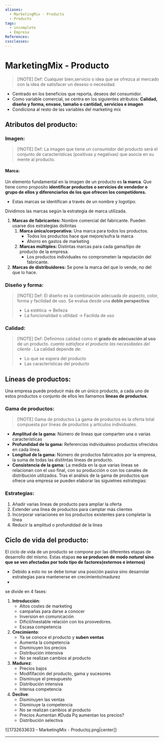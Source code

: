 ```yaml
---
aliases:
  - MarketingMix - Producto
  - Producto
tags:
  - incomplete
  - Empresa
References: 
cssclasses:
---
```

# MarketingMix - Producto

> [!NOTE] Def: 
> Cualquier bien,servicio o idea que se ofrezca al mercado con la idea de satisfacer un deseso o necesidad. 
> 
+ Centrado en los beneficios que reporta, deseos del consumidor.
+ Como variable comercial, se centra en los siguientes atributos: **Calidad, diseño y forma, envase, tamaño o cantidad, servicios e imagen**
+ Condiciona al resto de las variables del marketing mix
## Atributos del producto: 

### Imagen: 

> [!NOTE] Def: 
> La imagen que tiene un consumidor del producto será el conjunto de características (positivas y negativas) que  asocia en su mente al producto.
#### Marca:
Un elemento fundamental en la imagen de un producto es **la marca**. Que tiene como proposito **identificar productos o servicios de vendedor o grupo de ellos y diferenciarlos de los que ofrecen los competidores.**
+ Estas marcas se identifican a través de un nombre y logotipo.

Dividimos las marcas según la estrategia de marca utilizada. 
1. **Marcas de fabricantes:** Nombre comercial del fabricante. Pueden usarse dos estrategias dsitintas
	1. **Marca única/corporativa:** Una marca para todos los productos. 
	   + Todos los productos hace que mejore/sufra la marca
	   + Ahorro en gastos de marketing 
	2. **Marcas múltiples:** Distintas marcas para cada gama/tipo de producto de la empresa. 
	   + Los productos individuales no comprometen la reputación del fabricante. 
2. **Marcas de distribuidores:** Se pone la marca del que lo vende, no del que lo hace. 

### Diseño y forma: 

> [!NOTE] Def: 
> El diseño es la combinación adecuada de aspecto, color, forma y facilidad de uso. Se evalua desde una **doble perspectiva**:
> + La estética → Belleza
> + La funcionalidad o utilidad → Facilida de uso

### Calidad: 

> [!NOTE] Def: 
> Definimos calidad como el **grado de adecuación al uso** de un producto. *cuanto satisface el producto las necesidades del cliente* . La calidad depende de:
> + Lo que se espera del producto 
> + Las características del producto

## Líneas de productos:
Una empresa puede producir más de un único producto, a cada uno de estos productos o conjunto de ellos les llamamos **líneas de productos**. 
 
### Gama de productos:
> [!NOTE] Gama de productos
> La gama de productos es la oferta total compuesta por líneas de productos y artículos individuales.  

+ **Amplitud de la gama:** Número de líneas que comparten una o varias características 
+ **Profundidad de la gama:** Referencias individualeso productos ofrecidos en cada línea. 
+ **Longitud de la gama:** Número de productos fabricados por la empresa, la suma de todas las distitntas líneas de producto. 
+ **Consistencia de la gama:** La medida en la que varias lineas se relacionan con el uso final, con su producción o con los canales de distribución utilizados. 
Tras el análisis de la gama de productos que ofrece una empresa se pueden elaborar las siguietnes estrategias:
### Estrategias: 
1. Añadir varias lineas de producto para ampliar la oferta
2. Extender una línea de productos para camptar más clientes
3. Incorporar variaciones en los productos existentes para completar la línea 
4. Reducir la amplitud o profundidad de la línea

## Ciclo de vida del producto: 
El ciclo de vida de un producto se compone por las diferentes etapas de desarrollo del mismo. Estas etapas **no se producen de modo *natural* sino que se ven afectadas por todo tipo de factores(externos e internos)**
+ Debido a esto no se debe tomar una posición pasiva sino desarrolar estrategias para mantenerse en crecimiento/madurez
+ 

se divide en 4 fases: 
1. **Introducción**: 
   + Altos costes de marketing
   + campañas para darse a conocer
   + Inversion en comunicación
   + Dificil/Inestable relación con los proovedores.
   + Escasa competencia
2. **Crecimiento**:  
   + Ya se conoce el producto y **suben ventas**
   + Aumenta la competencia
   + Disminuyen los precios
   + Distribución intensiva
   + No se realizan cambios al producto
3. **Madurez**:
   + Precios bajos 
   + Modififación del producto, gama y sucesores
   + Disminuye el presupuesto 
   + Distribución intensiva
   + Intensa competencia
4. **Declive**: 
   + Disminuyen las ventas 
   + Disminuye la competencia
   + No se realizan cambios al producto 
   + Precios Aumentan 
     #Duda Pq aumentan los precios?
   + Distribución selectiva 

![[1732633633 - MarketingMix - Productoj.png|center]]
***